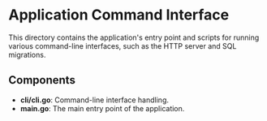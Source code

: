 # Application Command Interface

This directory contains the application's entry point and scripts for running various command-line interfaces, such as the HTTP server and SQL migrations.

## Components

- **cli/cli.go**: Command-line interface handling.
- **main.go**: The main entry point of the application.
